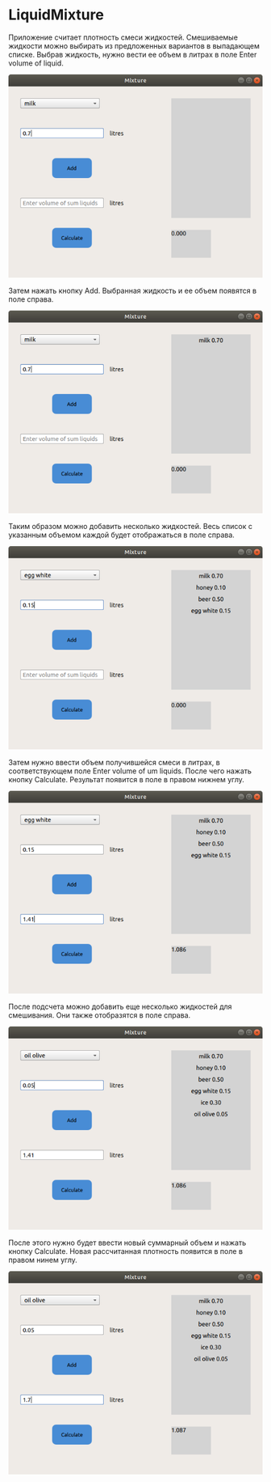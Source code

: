 # LiquidMixture
Приложение считает плотность смеси жидкостей.
Смешиваемые жидкости можно выбирать из предложенных вариантов в выпадающем списке. Выбрав жидкость, нужно вести ее
объем в литрах в поле Enter volume of liquid.

![SkrinMixture](SkrinMixture/1.png)

Затем нажать кнопку Add. Выбранная жидкость и ее объем появятся в поле справа.

![SkrinMixture](SkrinMixture/2.png)

Таким образом можно добавить несколько жидкостей. Весь список с указанным объемом каждой будет отображаться в поле справа.

![SkrinMixture](SkrinMixture/3.png)


Затем нужно ввести объем получившейся смеси в литрах, в соответствующем поле Enter volume of um liquids. После чего нажать кнопку
Calculate.
Результат появится в поле в правом нижнем углу.

![SkrinMixture](SkrinMixture/4.png)

После подсчета можно добавить еще несколько жидкостей для смешивания. Они также отобразятся в поле справа.

![SkrinMixture](SkrinMixture/5.png)

После этого нужно будет ввести новый суммарный объем и нажать кнопку Calculate. Новая рассчитанная плотность появится в поле в
правом нинем углу.

![SkrinMixture](SkrinMixture/6.png)
